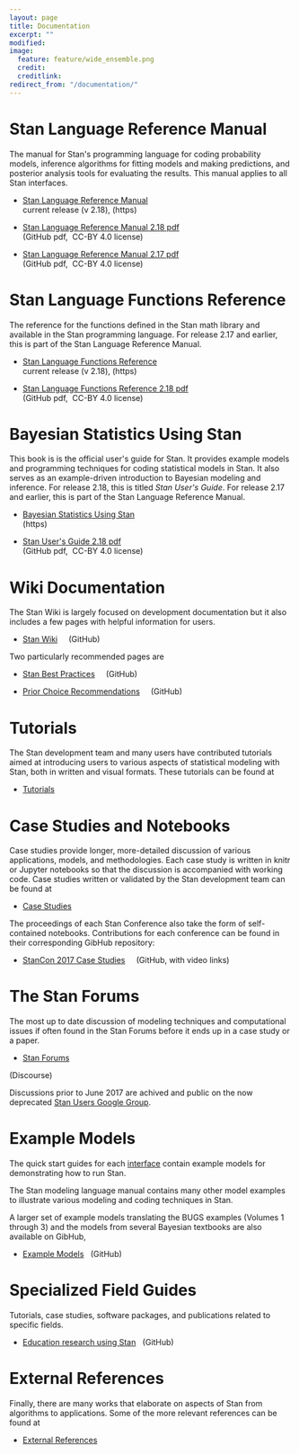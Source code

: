 ```yaml
---
layout: page
title: Documentation
excerpt: ""
modified:
image:
  feature: feature/wide_ensemble.png
  credit:
  creditlink:
redirect_from: "/documentation/"
---
```


# Stan Language Reference Manual

The manual for Stan's programming language for coding probability models,
inference algorithms for fitting models and making predictions,
and posterior analysis tools for evaluating the results.
This manual applies to all Stan interfaces.

* [Stan Language Reference Manual](https://mc-stan.org/docs/2_18/reference-manual/index.html)
<br /><span class="note">current release (v 2.18), (https)</span>

 
* [Stan Language Reference Manual 2.18 pdf](https://github.com/stan-dev/stan/releases/download/v2.18.0/reference-manual-2.18.0.pdf)
<br /><span class="note">(GitHub pdf,&nbsp; CC-BY 4.0 license)</span>


* [Stan Language Reference Manual 2.17 pdf](https://github.com/stan-dev/stan/releases/download/v2.17.1/stan-reference-2.17.1.pdf)
<br /><span class="note">(GitHub pdf,&nbsp; CC-BY 4.0 license)</span>


# Stan Language Functions Reference

The reference for the functions defined in the Stan math
library and available in the Stan programming language.
For release 2.17 and earlier, this is part of the Stan Language Reference Manual.

* [Stan Language Functions Reference](https://mc-stan.org/docs/2_18/functions-reference/index.html)
<br /><span class="note">current release (v 2.18), (https)</span>

* [Stan Language Functions Reference 2.18 pdf](https://github.com/stan-dev/stan/releases/download/v2.18.0/functions-reference-2.18.0.pdf)
<br /><span class="note">(GitHub pdf,&nbsp; CC-BY 4.0 license)</span>


# Bayesian Statistics Using Stan

This book is is the official user's guide for Stan.  It provides example
models and programming techniques for coding statistical models in Stan.
It also serves as an example-driven introduction to Bayesian modeling
and inference.
For release 2.18, this is titled _Stan User's Guide_.
For release 2.17 and earlier, this is part of the Stan Language Reference Manual.

* [Bayesian Statistics Using Stan](https://mc-stan.org/docs/bayes-stats-stan/index.html)
<br /><span class="note">(https)</span>

* [Stan User's Guide 2.18 pdf](https://github.com/stan-dev/stan/releases/download/v2.18.0/users-guide-2.18.0.pdf)
<br /><span class="note">(GitHub pdf,&nbsp; CC-BY 4.0 license)</span>


# Wiki Documentation

The Stan Wiki is largely focused on development documentation but it also
includes a few pages with helpful information for users.

* <p>
  <a href="https://github.com/stan-dev/stan/wiki">Stan Wiki</a> &nbsp; &nbsp; <span class="note">(GitHub)</span>
  </p>

Two particularly recommended pages are

* <p>
  <a href="https://github.com/stan-dev/stan/wiki/Stan-Best-Practices">
  Stan Best Practices</a> &nbsp; &nbsp; <span class="note">(GitHub)</span>
  </p>

* <p>
  <a href="https://github.com/stan-dev/stan/wiki/Prior-Choice-Recommendations">
  Prior Choice Recommendations</a> &nbsp; &nbsp; <span class="note">(GitHub)</span>
  </p>


# Tutorials

The Stan development team and many users have contributed tutorials aimed at introducing users to various aspects of statistical modeling with Stan, both
in written and visual formats.  These tutorials can be found at

* <p><a href="/users/documentation/tutorials.html">Tutorials</a></p>

# Case Studies and Notebooks

Case studies provide longer, more-detailed discussion of various
applications, models, and methodologies.  Each case study is written
in knitr or Jupyter notebooks so that the discussion is accompanied
with working code.  Case studies written or validated by the Stan
development team can be found at

* <p><a href="/users/documentation/case-studies.html">
  Case Studies</a></p>

The proceedings of each Stan Conference also take the form of
self-contained notebooks.  Contributions for each conference can
be found in their corresponding GibHub repository:

* <p>
  <a href="https://github.com/stan-dev/stancon_talks">StanCon 2017 Case Studies</a> &nbsp; &nbsp; <span class="note">(GitHub, with video links)</span>
  </p>

# The Stan Forums

The most up to date discussion of modeling techniques and computational
issues if often found in the Stan Forums before it ends up in a case study
or a paper.

* <p><a href="http://discourse.mc-stan.org/">Stan Forums</a>
<span class="note">(Discourse)</span></p>

Discussions prior to June 2017 are achived and public on the now deprecated
<a href="https://groups.google.com/forum/?fromgroups#!forum/stan-users">Stan Users Google Group</a>.

# Example Models

The quick start guides for each [interface](/users/interfaces/) contain
example models for demonstrating how to run Stan.

The Stan modeling language manual contains many other model examples to
illustrate various modeling and coding techniques in Stan.

A larger set of example models translating the BUGS examples (Volumes
1 through 3) and the models from several Bayesian textbooks are also
available on GibHub,

* <p>
  <a href="https://github.com/stan-dev/example-models/wiki">Example Models</a>
  &nbsp; <span class="note">(GitHub)</span>
  </p>

# Specialized Field Guides

Tutorials, case studies, software packages, and publications related to
specific fields.

* <p>
  <a href="https://education-stan.github.io">Education
    research using Stan</a>
  &nbsp; <span class="note">(GitHub)</span>
  </p>



# External References

Finally, there are many works that elaborate on aspects of Stan from
algorithms to applications.  Some of the more relevant references can be
found at

* <p><a href="/users/documentation/external.html">External References</a></p>
